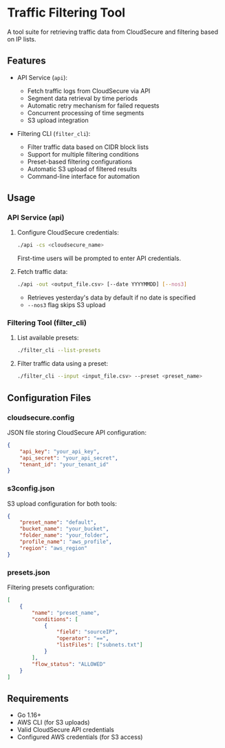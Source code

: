 # Traffic Filtering Tool

A tool suite for retrieving traffic data from CloudSecure and filtering based on IP lists.

## Features

- API Service (`api`):
  - Fetch traffic logs from CloudSecure via API
  - Segment data retrieval by time periods
  - Automatic retry mechanism for failed requests
  - Concurrent processing of time segments
  - S3 upload integration

- Filtering CLI (`filter_cli`):
  - Filter traffic data based on CIDR block lists
  - Support for multiple filtering conditions
  - Preset-based filtering configurations
  - Automatic S3 upload of filtered results
  - Command-line interface for automation

## Usage

### API Service (api)

1. Configure CloudSecure credentials:
   ```bash
   ./api -cs <cloudsecure_name>
   ```
   First-time users will be prompted to enter API credentials.

2. Fetch traffic data:
   ```bash
   ./api -out <output_file.csv> [--date YYYYMMDD] [--nos3]
   ```
   - Retrieves yesterday's data by default if no date is specified
   - `--nos3` flag skips S3 upload

### Filtering Tool (filter_cli)

1. List available presets:
   ```bash
   ./filter_cli --list-presets
   ```

2. Filter traffic data using a preset:
   ```bash
   ./filter_cli --input <input_file.csv> --preset <preset_name>
   ```

## Configuration Files

### cloudsecure.config
JSON file storing CloudSecure API configuration:
```json
{
    "api_key": "your_api_key",
    "api_secret": "your_api_secret",
    "tenant_id": "your_tenant_id"
}
```

### s3config.json
S3 upload configuration for both tools:
```json
{
    "preset_name": "default",
    "bucket_name": "your_bucket",
    "folder_name": "your_folder",
    "profile_name": "aws_profile",
    "region": "aws_region"
}
```

### presets.json
Filtering presets configuration:
```json
[
    {
        "name": "preset_name",
        "conditions": [
            {
                "field": "sourceIP",
                "operator": "==",
                "listFiles": ["subnets.txt"]
            }
        ],
        "flow_status": "ALLOWED"
    }
]
```

## Requirements

- Go 1.16+
- AWS CLI (for S3 uploads)
- Valid CloudSecure API credentials
- Configured AWS credentials (for S3 access)

